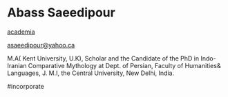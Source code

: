 # Abass Saeedipour
[academia](https://tonekapnu.academia.edu/abasssaeedipour)

asaeedipour@yahoo.ca

M.A( Kent University, U.K), Scholar and the Candidate of the PhD in Indo-Iranian Comparative Mythology at Dept. of Persian, Faculty of Humanities& Languages, J. M.I, the Central University, New Delhi, India.

#incorporate 